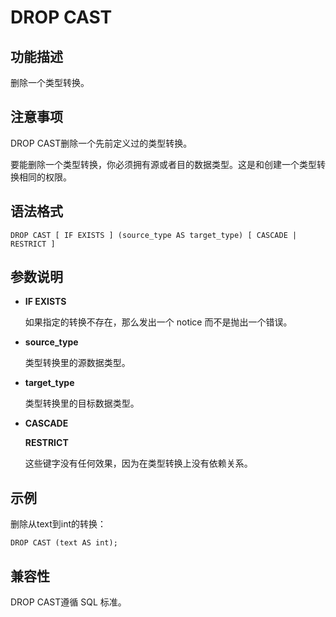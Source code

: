 # DROP CAST

## 功能描述<a name="section173831846163116"></a>

删除一个类型转换。

## 注意事项<a name="section786041713618"></a>

DROP CAST删除一个先前定义过的类型转换。

要能删除一个类型转换，你必须拥有源或者目的数据类型。这是和创建一个类型转换相同的权限。

## 语法格式<a name="section1374719912321"></a>

```
DROP CAST [ IF EXISTS ] (source_type AS target_type) [ CASCADE | RESTRICT ]
```

## 参数说明<a name="section62781959163314"></a>

-   **IF EXISTS**

    如果指定的转换不存在，那么发出一个 notice 而不是抛出一个错误。

-   **source\_type**

    类型转换里的源数据类型。

-   **target\_type**

    类型转换里的目标数据类型。

-   **CASCADE**

    **RESTRICT**

    这些键字没有任何效果，因为在类型转换上没有依赖关系。


## 示例<a name="section14411351193419"></a>

删除从text到int的转换：

```
DROP CAST (text AS int);
```

## 兼容性<a name="section75182291579"></a>

DROP CAST遵循 SQL 标准。

